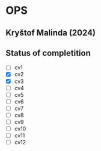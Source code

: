 # OPS
## Kryštof Malinda (2024)

## Status of completition

- [ ] cv1
- [x] cv2
- [x] cv3
- [ ] cv4
- [ ] cv5
- [ ] cv6
- [ ] cv7
- [ ] cv8
- [ ] cv9
- [ ] cv10
- [ ] cv11
- [ ] cv12
